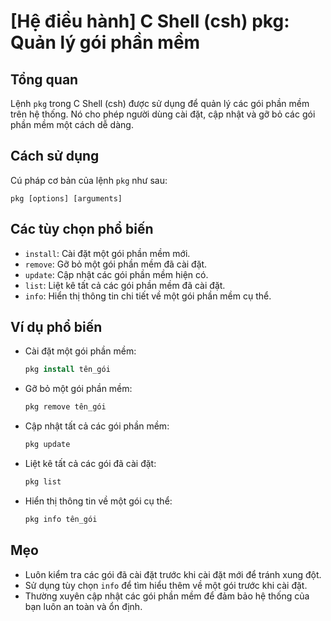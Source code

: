 # [Hệ điều hành] C Shell (csh) pkg: Quản lý gói phần mềm

## Tổng quan
Lệnh `pkg` trong C Shell (csh) được sử dụng để quản lý các gói phần mềm trên hệ thống. Nó cho phép người dùng cài đặt, cập nhật và gỡ bỏ các gói phần mềm một cách dễ dàng.

## Cách sử dụng
Cú pháp cơ bản của lệnh `pkg` như sau:
```
pkg [options] [arguments]
```

## Các tùy chọn phổ biến
- `install`: Cài đặt một gói phần mềm mới.
- `remove`: Gỡ bỏ một gói phần mềm đã cài đặt.
- `update`: Cập nhật các gói phần mềm hiện có.
- `list`: Liệt kê tất cả các gói phần mềm đã cài đặt.
- `info`: Hiển thị thông tin chi tiết về một gói phần mềm cụ thể.

## Ví dụ phổ biến
- Cài đặt một gói phần mềm:
  ```csh
  pkg install tên_gói
  ```

- Gỡ bỏ một gói phần mềm:
  ```csh
  pkg remove tên_gói
  ```

- Cập nhật tất cả các gói phần mềm:
  ```csh
  pkg update
  ```

- Liệt kê tất cả các gói đã cài đặt:
  ```csh
  pkg list
  ```

- Hiển thị thông tin về một gói cụ thể:
  ```csh
  pkg info tên_gói
  ```

## Mẹo
- Luôn kiểm tra các gói đã cài đặt trước khi cài đặt mới để tránh xung đột.
- Sử dụng tùy chọn `info` để tìm hiểu thêm về một gói trước khi cài đặt.
- Thường xuyên cập nhật các gói phần mềm để đảm bảo hệ thống của bạn luôn an toàn và ổn định.